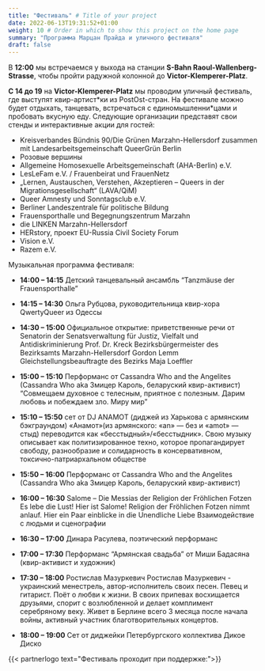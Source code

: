 ```yaml
---
title: "Фестиваль" # Title of your project
date: 2022-06-13T19:31:52+01:00
weight: 10 # Order in which to show this project on the home page
summary: "Программа Марцан Прайда и уличного фестиваля"
draft: false
---
```


В **12:00** мы встречаемся у выхода на станции **S-Bahn Raoul-Wallenberg-Strasse**, чтобы пройти радужной колонной до **Victor-Klemperer-Platz**.

**С 14 до 19** на **Victor-Klemperer-Platz** мы проводим уличный фестиваль, где выступят квир-артист\*ки из PostOst-стран. На фестивале можно будет отдыхать, танцевать, встречаться с единомышленни*цами и пробовать вкусную еду. Следующие организации представят свои стенды и интерактивные акции для гостей:

* Kreisverbandes Bündnis 90/Die Grünen Marzahn-Hellersdorf  zusammen mit Landesarbeitsgemeinschaft QueerGrün Berlin
* Розовые вершины
* Allgemeine Homosexuelle Arbeitsgemeinschaft (AHA-Berlin) e.V.
* LesLeFam e.V. / Frauenbeirat und FrauenNetz
* „Lernen, Austauschen, Verstehen, Akzeptieren – Queers in der Migrationsgesellschaft“ (LAVA/QiM)
* Queer Amnesty und Sonntagsclub e.V.
* Berliner Landeszentrale für politische Bildung
* Frauensporthalle und Begegnungszentrum Marzahn
* die LINKEN Marzahn-Hellersdorf
* HERstory, проект EU-Russia Civil Society Forum
* Vision e.V.
* Razem e.V.

Музыкальная программа фестиваля:

* **14:00 – 14:15** Детский танцевальный ансамбль “Tanzmäuse der Frauensporthalle”

* **14:15 – 14:30** Ольга Рубцова, руководительница квир-хора QwertyQueer из Одессы

* **14:30 – 15:00** Официальное открытие: приветственные речи от Senatorin der Senatsverwaltung für Justiz, Vielfalt und Antidiskriminierung Prof. Dr. Kreck Bezirksbürgermeister des Bezirksamts Marzahn-Hellersdorf Gordon Lemm Gleichstellungsbeauftragte des Bezirks Maja Loeffler

* **15:00 – 15:10** Перформанс от Cassandra Who and the Angelites (Cassandra Who aka Змицер Кароль, беларуский квир-активист)
“Совмещаем духовное с телесным, приятное с полезным. Дарим любовь и побеждаем зло. Миру мир”

* **15:10 – 15:50** сет от DJ ANAMOT (диджей из Харькова с армянским бэкграундом)
«Анамот»(из армянского: «an» — без и «amot» — стыд) переводится как «бесстыдный»/«бесстыдник». Свою музыку описывает как политизированное техно, которое пропагандирует свободу, разнообразие и солидарность в консервативном, токсично-патриархальном обществе

* **15:50 – 16:00** Перформанс от Cassandra Who and the Angelites (Cassandra Who aka Змицер Кароль, беларуский квир-активист)

* **16:00 – 16:30** Salome – Die Messias der Religion der Fröhlichen Fotzen
Es lebe die Lust! Hier ist Salome! Religion der Fröhlichen Fotzen nimmt anlauf. Hier ein Paar einblicke in die Unendliche Liebe Взаимодействие с людьми и сценографии

* **16:30 – 17:00** Динара Расулева, поэтический перформанс

* **17:00 – 17:30** Перформанс “Армянская свадьба” от Миши Бадасяна (квир-активист и художник)

* **17:30 – 18:00** Ростислав Мазуркевич
Ростислав Мазуркевич - украинский менестрель, автор-исполнитель своих песен. Певец и гитарист. Поёт о любви к жизни. В своих припевах восхищается друзьями, спорит с возлюбленной и делает комплимент серебряному веку. Живет в Берлине всего 3 месяца после начала войны, активный участник благотворительных концертов.

* **18:00  – 19:00** Сет от диджейки Петербургского коллектива Дикое Диско


{{< partnerlogo text="Фестиваль проходит при поддержке:">}}

